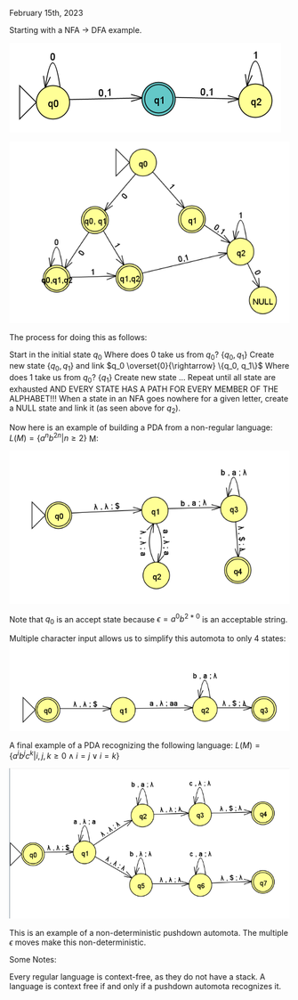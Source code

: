 February 15th, 2023

Starting with a NFA -> DFA example.

![example](Lecture%2011/images/nfa.png)

![example](Lecture%2011/images/dfa.png)

The process for doing this as follows: 

Start in the initial state $q_0$
Where does 0 take us from $q_0$? $\{q_0, q_1\}$
Create new state $\{q_0, q_1\}$ and link $q_0 \overset{0}{\rightarrow} \{q_0, q_1\}$
Where does $1$ take us from $q_0$? $\{q_1\}$
Create new state $\dots$
Repeat until all state are exhausted AND EVERY STATE HAS A PATH FOR EVERY MEMBER OF THE ALPHABET!!! When a state in an NFA goes nowhere for a given letter, create a NULL state and link it (as seen above for $q_2$).

Now here is an example of building a PDA from a non-regular language:
$L(M) = \{a^nb^{2n} | n \geq 2\}$
M:

![example](images/pda_a2b.png)

Note that $q_0$ is an accept state because $\epsilon = a^0b^{2*0}$ is an acceptable string.

Multiple character input allows us to simplify this automota to only 4 states:
![example](images/pda_multi_in.png)

A final example of a PDA recognizing the following language:
$L(M) = \{a^ib^jc^k | i,j,k \geq 0 \land i=j \lor i=k\}$ 

![examples](images/npda.png)

This is an example of a non-deterministic pushdown automota. The multiple $\epsilon$ moves make this non-deterministic.

Some Notes:

Every regular language is context-free, as they do not have a stack.
A language is context free if and only if a pushdown automota recognizes it.